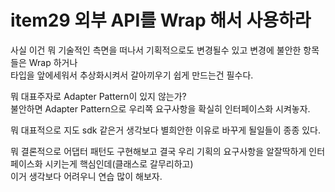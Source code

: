 # item29 외부 API를 Wrap 해서 사용하라

사실 이건 뭐 기술적인 측면을 떠나서 기획적으로도 변경될수 있고 변경에 불안한 항목들은 Wrap 하거나  
타입을 앞에세워서 추상화시켜서 갈아끼우기 쉽게 만드는건 필수다.  

뭐 대표주자로 Adapter Pattern이 있지 않는가?  
불안하면 Adapter Pattern으로 우리쪽 요구사항을 확실히 인터페이스화 시켜놓자.  

뭐 대표적으로 지도 sdk 같은거 생각보다 별희안한 이유로 바꾸게 될일들이 종종 있다.  

뭐 결론적으로 어댑터 패턴도 구현해보고 결국 우리 기획의 요구사항을 알잘딱하게 인터페이스화 시키는게 핵심인데(클래스로 갈무리하고)  
이거 생각보다 어려우니 연습 많이 해보자.
